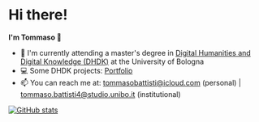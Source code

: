 # Hi there!
**I'm Tommaso 👋**
- 🌱 I'm currently attending a master's degree in [Digital Humanities and Digital Knowledge (DHDK)](https://corsi.unibo.it/2cycle/DigitalHumanitiesKnowledge) at the University of Bologna
- 💻 Some DHDK projects: [Portfolio](https://github.com/tommasobattisti/DHDKPortfolio.git)
- 📫 You can reach me at: tommasobattisti@icloud.com (personal) | tommaso.battisti4@studio.unibo.it (institutional)

[![GitHub stats](https://github-readme-stats.vercel.app/api?username=tommasobattisti&count_private=true&theme=github_dark&show_icons=true)](https://github.com/anuraghazra/github-readme-stats)

